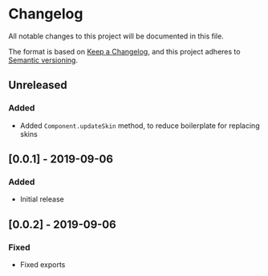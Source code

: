 # Changelog
All notable changes to this project will be documented in this file.

The format is based on [Keep a Changelog](https://keepachangelog.com/en/1.0.0/),
and this project adheres to [Semantic versioning](https://semver.org/spec/v2.0.0.html).

## Unreleased
### Added
- Added `Component.updateSkin` method, to reduce boilerplate for replacing skins 

## [0.0.1] - 2019-09-06
### Added
- Initial release

## [0.0.2] - 2019-09-06
### Fixed
- Fixed exports
